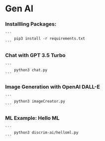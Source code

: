 # Gen AI

### Installling Packages:
    ```
        pip3 install -r requirements.txt
    ```

### Chat with GPT 3.5 Turbo
    ```
        python3 chat.py
    ```

### Image Generation with OpenAI DALL-E
    ```
        python3 imageCreator.py
    ```

### ML Example: Hello ML   
    ```
        python3 discrim-ai/helloml.py
    ```

